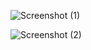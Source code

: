 ![Screenshot (1)](https://github.com/sanjanaparab/Age-Calculator/assets/95735567/073235cc-a0b1-4965-826a-311c06c54d0a)

![Screenshot (2)](https://github.com/sanjanaparab/Age-Calculator/assets/95735567/1a63ab57-066a-4a37-97cc-4ddc2d825fcc)



